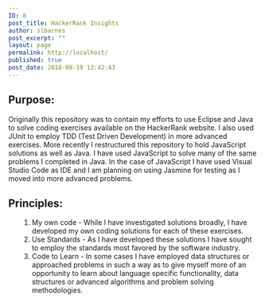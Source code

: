 ```yaml
---
ID: 8
post_title: HackerRank Insights
author: slbarnes
post_excerpt: ""
layout: page
permalink: http://localhost/
published: true
post_date: 2018-08-19 13:42:43
---
```

## Purpose:

Originally this repository was to contain my efforts to use Eclipse and Java to solve coding exercises available on the HackerRank website. I also used JUnit to employ TDD (Test Driven Development) in more advanced exercises. More recently I restructured this repository to hold JavaScript solutions as well as Java. I have used JavaScript to solve many of the same problems I completed in Java. In the case of JavaScript I have used Visual Studio Code as IDE and I am planning on using Jasmine for testing as I moved into more advanced problems.

## Principles:

<li style="list-style-type: none;">
  <ol>
    <li style="list-style-type: none;">
      <ol>
        <li>
          My own code - While I have investigated solutions broadly, I have developed my own coding solutions for each of these exercises.
        </li>
        <li>
          Use Standards - As I have developed these solutions I have sought to employ the standards most favored by the software industry.
        </li>
        <li>
          Code to Learn - In some cases I have employed data structures or approached problems in such a way as to give myself more of an opportunity to learn about language specific functionality, data structures or advanced algorithms and problem solving methodologies.
        </li>
      </ol>
    </li>
  </ol>
</li>
